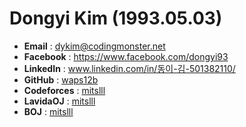 # Dongyi Kim (1993.05.03)
 - **Email** : dykim@codingmonster.net
 - **Facebook** : https://www.facebook.com/dongyi93
 - **LinkedIn** : www.linkedin.com/in/동이-김-501382110/
 - **GitHub** : [waps12b](https://github.com/waps12b)
 - **Codeforces** : [mitslll](http://codeforces.com/profile/mitslll)
 - **LavidaOJ** : [mitslll](http://lavida.us/userinfo.php?user=mitslll)
 - **BOJ** : [mitslll](https://www.acmicpc.net/user/mitslll)

